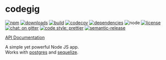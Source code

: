 # codegig

[![npm](https://img.shields.io/npm/v/sql-template-strings.svg?maxAge=2592000)](https://www.npmjs.com/package/sql-template-strings)
[![downloads](https://img.shields.io/npm/dm/sql-template-strings.svg?maxAge=2592000)](https://www.npmjs.com/package/sql-template-strings)
[![build](https://travis-ci.org/felixfbecker/node-sql-template-strings.svg?branch=master)](https://travis-ci.org/felixfbecker/node-sql-template-strings)
[![codecov](https://codecov.io/gh/felixfbecker/node-sql-template-strings/branch/master/graph/badge.svg)](https://codecov.io/gh/felixfbecker/node-sql-template-strings)
[![dependencies](https://david-dm.org/felixfbecker/node-sql-template-strings.svg)](https://david-dm.org/felixfbecker/node-sql-template-strings)
![node](http://img.shields.io/node/v/sql-template-strings.svg)
[![license](https://img.shields.io/npm/l/sql-template-strings.svg?maxAge=2592000)](https://github.com/felixfbecker/node-sql-template-strings/blob/master/LICENSE.txt)
[![chat: on gitter](https://badges.gitter.im/felixfbecker/node-sql-template-strings.svg)](https://gitter.im/felixfbecker/node-sql-template-strings?utm_source=badge&utm_medium=badge&utm_campaign=pr-badge&utm_content=badge)
[![code style: prettier](https://img.shields.io/badge/code_style-prettier-ff69b4.svg)](https://github.com/prettier/prettier)
[![semantic-release](https://img.shields.io/badge/%20%20%F0%9F%93%A6%F0%9F%9A%80-semantic--release-e10079.svg)](https://github.com/semantic-release/semantic-release)

[API Documentation](http://node-sql-template-strings.surge.sh/)

A simple yet powerful Node JS app.  
Works with [postgres](https://www.npmjs.com/package/pg) and [sequelize](https://www.npmjs.com/package/sequelize).